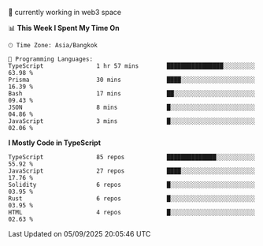 🔭 currently working in web3 space

<!--START_SECTION:waka-->
📊 **This Week I Spent My Time On** 

```text
🕑︎ Time Zone: Asia/Bangkok

💬 Programming Languages: 
TypeScript               1 hr 57 mins        ████████████████░░░░░░░░░   63.98 % 
Prisma                   30 mins             ████░░░░░░░░░░░░░░░░░░░░░   16.39 % 
Bash                     17 mins             ██░░░░░░░░░░░░░░░░░░░░░░░   09.43 % 
JSON                     8 mins              █░░░░░░░░░░░░░░░░░░░░░░░░   04.86 % 
JavaScript               3 mins              █░░░░░░░░░░░░░░░░░░░░░░░░   02.06 % 
```

**I Mostly Code in TypeScript** 

```text
TypeScript               85 repos            ██████████████░░░░░░░░░░░   55.92 % 
JavaScript               27 repos            ████░░░░░░░░░░░░░░░░░░░░░   17.76 % 
Solidity                 6 repos             █░░░░░░░░░░░░░░░░░░░░░░░░   03.95 % 
Rust                     6 repos             █░░░░░░░░░░░░░░░░░░░░░░░░   03.95 % 
HTML                     4 repos             █░░░░░░░░░░░░░░░░░░░░░░░░   02.63 % 
```




 Last Updated on 05/09/2025 20:05:46 UTC
<!--END_SECTION:waka-->
